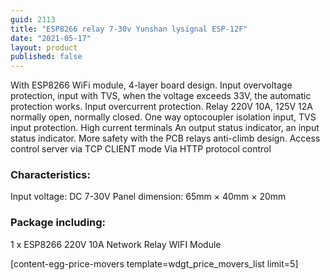 ```yaml
---
guid: 2113
title: "ESP8266 relay 7-30v Yunshan lysignal ESP-12F"
date: "2021-05-17"
layout: product
published: false
---
```


With ESP8266 WiFi module, 4-layer board design. Input overvoltage protection, input with TVS, when the voltage exceeds 33V, the automatic protection works. Input overcurrent protection. Relay 220V 10A, 125V 12A normally open, normally closed. One way optocoupler isolation input, TVS input protection. High current terminals An output status indicator, an input status indicator. More safety with the PCB relays anti-climb design. Access control server via TCP CLIENT mode Via HTTP protocol control

### Characteristics:

Input voltage: DC 7-30V Panel dimension: 65mm × 40mm × 20mm

### Package including:

1 x ESP8266 220V 10A Network Relay WIFI Module

\[content-egg-price-movers template=wdgt\_price\_movers\_list limit=5\]
